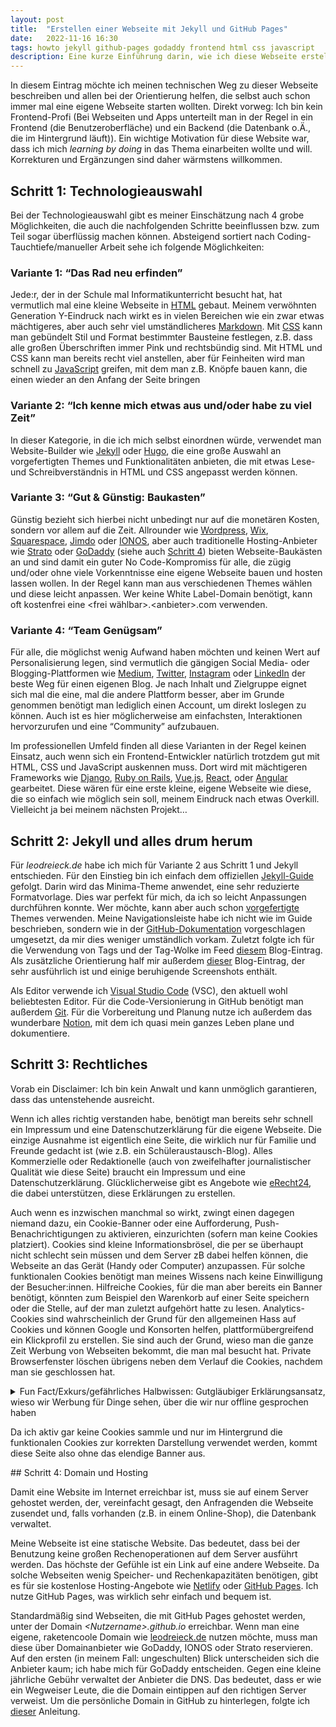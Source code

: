 ```yaml
---
layout: post
title:  "Erstellen einer Webseite mit Jekyll und GitHub Pages"
date:   2022-11-16 16:30
tags: howto jekyll github-pages godaddy frontend html css javascript
description: Eine kurze Einführung darin, wie ich diese Webseite erstellt habe. 
---
```


In diesem Eintrag möchte ich meinen technischen Weg zu dieser Webseite beschreiben und allen bei der Orientierung helfen, die selbst auch schon immer mal eine eigene Webseite starten wollten. Direkt vorweg: Ich bin kein Frontend-Profi (Bei Webseiten und Apps unterteilt man in der Regel in ein Frontend (die Benutzeroberfläche) und ein Backend (die Datenbank o.Ä., die im Hintergrund läuft)). Ein wichtige Motivation für diese Website war, dass ich mich *learning by doing* in das Thema einarbeiten wollte und will. Korrekturen und Ergänzungen sind daher wärmstens willkommen. 
    

## Schritt 1: Technologieauswahl

Bei der Technologieauswahl gibt es meiner Einschätzung nach 4 grobe Möglichkeiten, die auch die nachfolgenden Schritte beeinflussen bzw. zum Teil sogar überflüssig machen können. Absteigend sortiert nach Coding-Tauchtiefe/manueller Arbeit sehe ich folgende Möglichkeiten:

### Variante 1: “Das Rad neu erfinden”

Jede:r, der in der Schule mal Informatikunterricht besucht hat, hat vermutlich mal eine kleine Webseite in [HTML](https://www.w3schools.com/html/) gebaut. Meinem verwöhnten Generation Y-Eindruck nach wirkt es in vielen Bereichen wie ein zwar etwas mächtigeres, aber auch sehr viel umständlicheres [Markdown](https://de.wikipedia.org/wiki/Markdown). Mit [CSS](https://www.w3schools.com/Css/) kann man gebündelt Stil und Format bestimmter Bausteine festlegen, z.B. dass alle großen Überschriften immer Pink und rechtsbündig sind. Mit HTML und CSS kann man bereits recht viel anstellen, aber für Feinheiten wird man schnell zu [JavaScript](https://www.w3schools.com/js/DEFAULT.asp) greifen, mit dem man z.B. Knöpfe bauen kann, die einen wieder an den Anfang der Seite bringen

### Variante 2: “Ich kenne mich etwas aus und/oder habe zu viel Zeit”

In dieser Kategorie, in die ich mich selbst einordnen würde, verwendet man Website-Builder wie [Jekyll](https://jekyllrb.com/) oder [Hugo](https://gohugo.io/), die eine große Auswahl an vorgefertigten Themes und Funktionalitäten anbieten, die mit etwas Lese- und Schreibverständnis in HTML und CSS angepasst werden können. 

### Variante 3: “Gut & Günstig: Baukasten”

Günstig bezieht sich hierbei nicht unbedingt nur auf die monetären Kosten, sondern vor allem auf die Zeit. Allrounder wie [Wordpress](https://wordpress.com/), [Wix](https://de.wix.com/), [Squarespace](https://de.squarespace.com/), [Jimdo](https://www.jimdo.com/de/) oder [IONOS](https://www.ionos.de/), aber auch traditionelle Hosting-Anbieter wie [Strato](https://www.strato.de/) oder [GoDaddy](https://www.godaddy.com/) (siehe auch [Schritt 4](#schritt-4-domain-und-hosting)) bieten Webseite-Baukästen an und sind damit ein guter No Code-Kompromiss für alle, die zügig und/oder ohne viele Vorkenntnisse eine eigene Webseite bauen und hosten lassen wollen. In der Regel kann man aus verschiedenen Themes wählen und diese leicht anpassen. Wer keine White Label-Domain benötigt, kann oft kostenfrei eine \<frei wählbar\>.\<anbieter\>.com verwenden. 

### Variante 4: “Team Genügsam”

Für alle, die möglichst wenig Aufwand haben möchten und keinen Wert auf Personalisierung legen, sind vermutlich die gängigen Social Media- oder Blogging-Plattformen wie [Medium](https://medium.com/), [Twitter](https://twitter.com), [Instagram](https://www.instagram.com/) oder [LinkedIn](https://www.linkedin.com/) der beste Weg für einen eigenen Blog. Je nach Inhalt und Zielgruppe eignet sich mal die eine, mal die andere Plattform besser, aber im Grunde genommen benötigt man lediglich einen Account, um direkt loslegen zu können. Auch ist es hier möglicherweise am einfachsten, Interaktionen hervorzurufen und eine “Community” aufzubauen.

Im professionellen Umfeld finden all diese Varianten in der Regel keinen Einsatz, auch wenn sich ein Frontend-Entwickler natürlich trotzdem gut mit HTML, CSS und JavaScript auskennen muss. Dort wird mit mächtigeren Frameworks wie [Django](https://www.djangoproject.com/), [Ruby on Rails](https://rubyonrails.org/), [Vue.js](https://vuejs.org/guide/introduction.html), [React](https://reactjs.org/), oder [Angular](https://angular.io/) gearbeitet. Diese wären für eine erste kleine, eigene Webseite wie diese, die so einfach wie möglich sein soll, meinem Eindruck nach etwas Overkill. Vielleicht ja bei meinem nächsten Projekt…

## Schritt 2: Jekyll und alles drum herum

Für *leodreieck.de* habe ich mich für Variante 2 aus Schritt 1 und Jekyll entschieden. Für den Einstieg bin ich einfach dem offiziellen [Jekyll-Guide](https://jekyllrb.com/docs/step-by-step/10-deployment/) gefolgt. Darin wird das Minima-Theme anwendet, eine sehr reduzierte Formatvorlage. Dies war perfekt für mich, da ich so leicht Anpassungen durchführen konnte. Wer möchte, kann aber auch schon [vorgefertigte](https://jekyllrb.com/docs/themes/#overriding-theme-defaults) Themes verwenden. Meine Navigationsleiste habe ich nicht wie im Guide beschrieben, sondern wie in der [GitHub-Dokumentation](https://github.com/jekyll/minima#customize-navigation-links) vorgeschlagen umgesetzt, da mir dies weniger umständlich vorkam. Zuletzt folgte ich für die Verwendung von Tags und der Tag-Wolke im Feed [diesem](http://longqian.me/2017/02/09/github-jekyll-tag/) Blog-Eintrag. Als zusätzliche Orientierung half mir außerdem [dieser](https://www.aleksandrhovhannisyan.com/blog/getting-started-with-jekyll-and-github-pages/) Blog-Eintrag, der sehr ausführlich ist und einige beruhigende Screenshots enthält.

Als Editor verwende ich [Visual Studio Code](https://code.visualstudio.com/) (VSC), den aktuell wohl beliebtesten Editor. Für die Code-Versionierung in GitHub benötigt man außerdem [Git](https://git-scm.com/download/win). Für die Vorbereitung und Planung nutze ich außerdem das wunderbare [Notion](https://www.notion.so/product?fredir=1), mit dem ich quasi mein ganzes Leben plane und dokumentiere.

## Schritt 3: Rechtliches

Vorab ein Disclaimer: Ich bin kein Anwalt und kann unmöglich garantieren, dass das untenstehende ausreicht.

Wenn ich alles richtig verstanden habe, benötigt man bereits sehr schnell ein Impressum und eine Datenschutzerklärung für die eigene Webseite. Die einzige Ausnahme ist eigentlich eine Seite, die wirklich nur für Familie und Freunde gedacht ist (wie z.B. ein Schüleraustausch-Blog). Alles Kommerzielle oder Redaktionelle (auch von zweifelhafter journalistischer Qualität wie diese Seite) braucht ein Impressum und eine Datenschutzerklärung. Glücklicherweise gibt es Angebote wie [eRecht24](https://www.e-recht24.de/), die dabei unterstützen, diese Erklärungen zu erstellen.

Auch wenn es inzwischen manchmal so wirkt, zwingt einen dagegen niemand dazu, ein Cookie-Banner oder eine Aufforderung, Push-Benachrichtigungen zu aktivieren, einzurichten (sofern man keine Cookies platziert). Cookies sind kleine Informationsbrösel, die per se überhaupt nicht schlecht sein müssen und dem Server zB dabei helfen können, die Webseite an das Gerät (Handy oder Computer) anzupassen. Für solche funktionalen Cookies benötigt man meines Wissens nach keine Einwilligung der Besucher:innen. Hilfreiche Cookies, für die man aber bereits ein Banner benötigt, könnten zum Beispiel den Warenkorb auf einer Seite speichern oder die Stelle, auf der man zuletzt aufgehört hatte zu lesen. Analytics-Cookies sind wahrscheinlich der Grund für den allgemeinen Hass auf Cookies und können Google und Konsorten helfen, plattformübergreifend ein Klickprofil zu erstellen. Sie sind auch der Grund, wieso man die ganze Zeit Werbung von Webseiten bekommt, die man mal besucht hat. Private Browserfenster löschen übrigens neben dem Verlauf die Cookies, nachdem man sie geschlossen hat. 

<details>
<summary> Fun Fact/Exkurs/gefährliches Halbwissen: Gutgläubiger Erklärungsansatz, wieso wir Werbung für Dinge sehen, über die wir nur offline gesprochen haben</summary>
<p>
Ihr kennt diesen besonders gruseligen Moment sicher auch: am einen Tag spricht man noch mit guten Freund:innen über einen Urlaub auf Bali (ohne ihn im Internet zu suchen!) und am nächsten Tag sieht man auf einmal Werbung für Flüge nach Bali. Das könnte ebenfalls mit den Cookies zusammenhängen. Anhand der Krümel, die wir mit unseren Klicks im Internet hinterlassen, werden “Profile” von uns angelegt (z.B.: Student, Single, keine Kinder, sportlich, …). Wenn jetzt eine Person mit einem sehr ähnlichen Profil (z.B.: gute Freund:innen) nach einem Urlaub in Bali suchen (weil sie zuvor mit ihrem guten Freund Leo darüber geredet haben und sich für einen Moment aus dem kühlen November wegträumen möchten), kann es für den Algorithmus Sinn ergeben, deren Klicks auch anderen ähnlichen Profilen (z.B.: mir!) vorzuschlagen. Ergänzt werden könnte das Ganze noch vom [Baader-Meinhoff-Phänomen](https://en.wikipedia.org/wiki/Frequency_illusion). Sehr gefährliches Halbwissen, aber ich finde, dass das gemäß [Ockhams Rasiermesser](https://de.wikipedia.org/wiki/Ockhams_Rasiermesser) eine ziemlich plausible Erklärung für das Phänomen ist. Exkurs Ende.
</p>
</details>
<p></p>

Da ich aktiv gar keine Cookies sammle und nur im Hintergrund die funktionalen Cookies zur korrekten Darstellung verwendet werden, kommt diese Seite also ohne das elendige Banner aus. 

<a name="schritt-4-domain-und-hosting">
## Schritt 4: Domain und Hosting

Damit eine Website im Internet erreichbar ist, muss sie auf einem Server gehostet werden, der, vereinfacht gesagt, den Anfragenden die Webseite zusendet und, falls vorhanden (z.B. in einem Online-Shop), die Datenbank verwaltet. 

Meine Webseite ist eine statische Website. Das bedeutet, dass bei der Benutzung keine großen Rechenoperationen auf dem Server ausführt werden. Das höchste der Gefühle ist ein Link auf eine andere Webseite. Da solche Webseiten wenig Speicher- und Rechenkapazitäten benötigen, gibt es für sie kostenlose Hosting-Angebote wie [Netlify](https://www.netlify.com/) oder [GitHub Pages](https://docs.github.com/en/pages). Ich nutze GitHub Pages, was wirklich sehr einfach und bequem ist.

Standardmäßig sind Webseiten, die mit GitHub Pages gehostet werden, unter der Domain *\<Nutzername\>.github.io* erreichbar. Wenn man eine eigene, raketencoole Domain wie [leodreieck.de](http://leodreieck.de) nutzen möchte, muss man diese über Domainanbieter wie GoDaddy, IONOS oder Strato reservieren. Auf den ersten (in meinem Fall: ungeschulten) Blick unterscheiden sich die Anbieter kaum; ich habe mich für GoDaddy entscheiden. Gegen eine kleine jährliche Gebühr verwaltet der Anbieter die DNS. Das bedeutet, dass er wie ein Wegweiser Leute, die die Domain eintippen auf den richtigen Server verweist. Um die persönliche Domain in GitHub zu hinterlegen, folgte ich [dieser](https://docs.github.com/en/pages/configuring-a-custom-domain-for-your-github-pages-site/managing-a-custom-domain-for-your-github-pages-site) Anleitung.